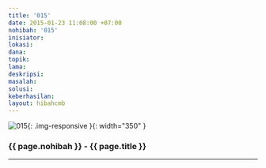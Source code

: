 ```yaml
---
title: '015'
date: 2015-01-23 11:08:00 +07:00
nohibah: '015'
inisiator:
lokasi:
dana:
topik:
lama:
deskripsi:
masalah:
solusi:
keberhasilan:
layout: hibahcmb
---
```


![015](/static/img/hibahcmb/015.png){: .img-responsive }{: width="350" }

### {{ page.nohibah }} - {{ page.title }}

---
